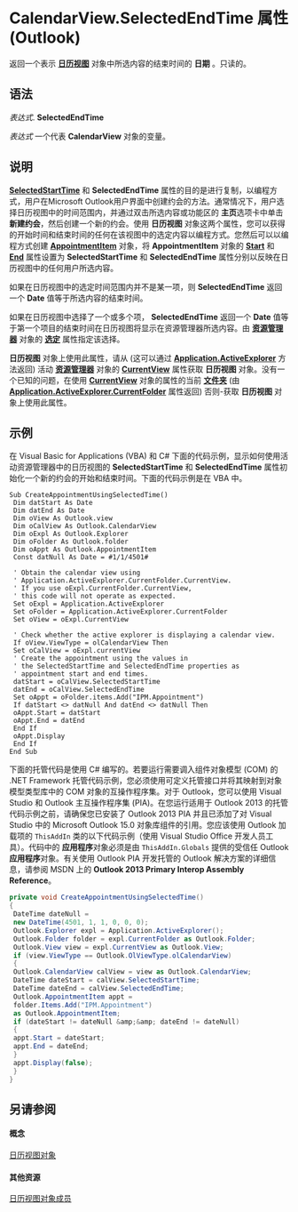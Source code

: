 
# CalendarView.SelectedEndTime 属性 (Outlook)

返回一个表示 **[日历视图](37e078b9-9fc6-5894-b043-06d7257666a8.md)** 对象中所选内容的结束时间的 **日期** 。只读的。


## 语法

 _表达式_. **SelectedEndTime**

 _表达式_ 一个代表 **CalendarView** 对象的变量。


## 说明

 **[SelectedStartTime](e1e376de-606a-83cb-680f-cdbf7a714b73.md)** 和 **SelectedEndTime** 属性的目的是进行复制，以编程方式，用户在Microsoft Outlook用户界面中创建约会的方法。通常情况下，用户选择日历视图中的时间范围内，并通过双击所选内容或功能区的 **主页**选项卡中单击 **新建约会**，然后创建一个新的约会。使用 **日历视图** 对象这两个属性，您可以获得的开始时间和结束时间的任何在该视图中的选定内容以编程方式。您然后可以以编程方式创建 **[AppointmentItem](204a409d-654e-27aa-643a-8344c631b82d.md)** 对象，将 **AppointmentItem** 对象的 **[Start](1b869a9d-fe08-6efb-48b1-f33cf9ea0024.md)** 和 **[End](ce40f8ef-224e-2a64-fe78-cf4ae42be822.md)** 属性设置为 **SelectedStartTime** 和 **SelectedEndTime** 属性分别以反映在日历视图中的任何用户所选内容。

如果在日历视图中的选定时间范围内并不是某一项，则 **SelectedEndTime** 返回一个 **Date** 值等于所选内容的结束时间。

如果在日历视图中选择了一个或多个项，  **SelectedEndTime** 返回一个 **Date** 值等于第一个项目的结束时间在日历视图将显示在资源管理器所选内容。由 **[资源管理器](026591e5-049f-503a-4166-34e6dbc225fb.md)** 对象的 **[选定](11002043-9dab-a5ad-b36e-52ddb04c1859.md)** 属性指定该选择。

 **日历视图** 对象上使用此属性，请从 (这可以通过 **[Application.ActiveExplorer](f6dd27c0-4319-c7fc-191f-8b3b2ea319d3.md)** 方法返回) 活动 **[资源管理器](026591e5-049f-503a-4166-34e6dbc225fb.md)** 对象的 **[CurrentView](177e6387-9ccb-cb71-bbe5-332c25485848.md)** 属性获取 **日历视图** 对象。没有一个已知的问题，在使用 **[CurrentView](42af4345-60f1-10cd-66e5-517ca002284b.md)** 对象的属性的当前 **[文件夹](3cf6cda8-6d70-666e-2643-9d9c5b9cacfc.md)** (由 **[Application.ActiveExplorer.CurrentFolder](75e7f120-28df-0c3b-ec05-bd880621141b.md)** 属性返回) 否则-获取 **日历视图** 对象上使用此属性。


## 示例

在 Visual Basic for Applications (VBA) 和 C# 下面的代码示例，显示如何使用活动资源管理器中的日历视图的 **SelectedStartTime** 和 **SelectedEndTime** 属性初始化一个新的约会的开始和结束时间。下面的代码示例是在 VBA 中。


```
Sub CreateAppointmentUsingSelectedTime() 
 Dim datStart As Date 
 Dim datEnd As Date 
 Dim oView As Outlook.view 
 Dim oCalView As Outlook.CalendarView 
 Dim oExpl As Outlook.Explorer 
 Dim oFolder As Outlook.folder 
 Dim oAppt As Outlook.AppointmentItem 
 Const datNull As Date = #1/1/4501# 
 
 ' Obtain the calendar view using 
 ' Application.ActiveExplorer.CurrentFolder.CurrentView. 
 ' If you use oExpl.CurrentFolder.CurrentView, 
 ' this code will not operate as expected. 
 Set oExpl = Application.ActiveExplorer 
 Set oFolder = Application.ActiveExplorer.CurrentFolder 
 Set oView = oExpl.CurrentView 
 
 ' Check whether the active explorer is displaying a calendar view. 
 If oView.ViewType = olCalendarView Then 
 Set oCalView = oExpl.currentView 
 ' Create the appointment using the values in 
 ' the SelectedStartTime and SelectedEndTime properties as 
 ' appointment start and end times. 
 datStart = oCalView.SelectedStartTime 
 datEnd = oCalView.SelectedEndTime 
 Set oAppt = oFolder.items.Add("IPM.Appointment") 
 If datStart <> datNull And datEnd <> datNull Then 
 oAppt.Start = datStart 
 oAppt.End = datEnd 
 End If 
 oAppt.Display 
 End If 
End Sub 

```

下面的托管代码是使用 C# 编写的。若要运行需要调入组件对象模型 (COM) 的 .NET Framework 托管代码示例，您必须使用可定义托管接口并将其映射到对象模型类型库中的 COM 对象的互操作程序集。对于 Outlook，您可以使用 Visual Studio 和 Outlook 主互操作程序集 (PIA)。在您运行适用于 Outlook 2013 的托管代码示例之前，请确保您已安装了 Outlook 2013 PIA 并且已添加了对 Visual Studio 中的 Microsoft Outlook 15.0 对象库组件的引用。您应该使用 Outlook 加载项的  `ThisAddIn` 类的以下代码示例（使用 Visual Studio Office 开发人员工具）。代码中的 **应用程序**对象必须是由  `ThisAddIn.Globals` 提供的受信任 Outlook **应用程序**对象。有关使用 Outlook PIA 开发托管的 Outlook 解决方案的详细信息，请参阅 MSDN 上的  **Outlook 2013 Primary Interop Assembly Reference**。




```C#
private void CreateAppointmentUsingSelectedTime() 
{ 
 DateTime dateNull = 
 new DateTime(4501, 1, 1, 0, 0, 0); 
 Outlook.Explorer expl = Application.ActiveExplorer(); 
 Outlook.Folder folder = expl.CurrentFolder as Outlook.Folder; 
 Outlook.View view = expl.CurrentView as Outlook.View; 
 if (view.ViewType == Outlook.OlViewType.olCalendarView) 
 { 
 Outlook.CalendarView calView = view as Outlook.CalendarView; 
 DateTime dateStart = calView.SelectedStartTime; 
 DateTime dateEnd = calView.SelectedEndTime; 
 Outlook.AppointmentItem appt = 
 folder.Items.Add("IPM.Appointment") 
 as Outlook.AppointmentItem; 
 if (dateStart != dateNull &amp;&amp; dateEnd != dateNull) 
 { 
 appt.Start = dateStart; 
 appt.End = dateEnd; 
 } 
 appt.Display(false); 
 } 
} 

```


## 另请参阅


#### 概念


[日历视图对象](37e078b9-9fc6-5894-b043-06d7257666a8.md)
#### 其他资源


[日历视图对象成员](c8ee2de7-d65c-90b2-0d63-5fa584c7c500.md)